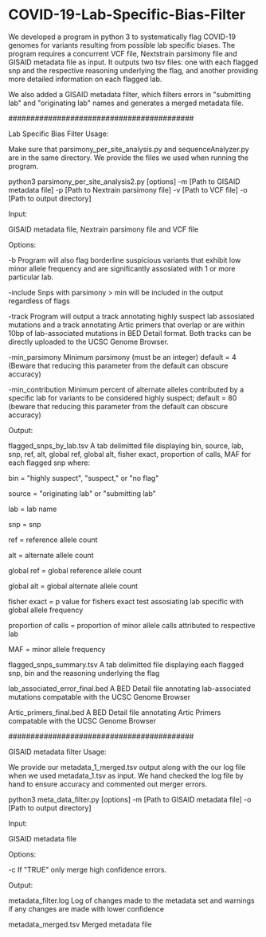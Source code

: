 # COVID-19-Lab-Specific-Bias-Filter
We developed a program in python 3 to systematically flag COVID-19 genomes for variants resulting from possible lab specific biases. The program requires a concurrent VCF file, Nextstrain parsimony file and GISAID metadata file as input. It outputs two tsv files: one with each flagged snp and the respective reasoning underlying the flag, and another providing more detailed information on each flagged lab.

We also added a GISAID metadata filter, which filters errors in "submitting lab" and "originating lab" names and generates a merged metadata file.

##########################################

Lab Specific Bias Filter Usage:

Make sure that parsimony_per_site_analysis.py and sequenceAnalyzer.py are in the same directory. We provide the files we used when running the program.

python3 parsimony_per_site_analysis2.py [options] -m [Path to GISAID metadata file] -p [Path to Nextrain parsimony file] -v [Path to VCF file] -o [Path to output directory]

Input:

GISAID metadata file, Nextrain parsimony file and VCF file

Options:

-b                   Program will also flag borderline suspicious variants that exhibit low minor allele frequency and are                          significantly assosiated with 1 or more particular lab.

-include             Snps with parsimony > min will be included in the output regardless of flags

-track               Program will output a track annotating highly suspect lab assosiated mutations and a track annotating                          Artic primers that overlap or are within 10bp of lab-associated mutations in BED Detail format. Both                          tracks can be directly uploaded to the UCSC Genome Browser.  

-min_parsimony       Minimum parsimony (must be an integer) default = 4 (Beware that reducing this parameter from the default
                     can obscure accuracy)

-min_contribution    Minimum percent of alternate alleles contributed by a
                     specific lab for variants to be considered highly
                     suspect; default = 80 (beware that reducing this
                     parameter from the default can obscure accuracy)

Output:

flagged_snps_by_lab.tsv    A tab delimitted file displaying bin, source, lab, snp, ref, alt, global ref, global alt, fisher                              exact, proportion of calls, MAF for each flagged snp where:

bin = "highly suspect", "suspect," or "no flag" 

source = "originating lab" or "submitting lab"

lab = lab name

snp = snp

ref = reference allele count

alt = alternate allele count

global ref = global reference allele count

global alt = global alternate allele count

fisher exact = p value for fishers exact test assosiating lab specific with global allele frequency

proportion of calls = proportion of minor allele calls attributed to respective lab

MAF = minor allele frequency

flagged_snps_summary.tsv   A tab delimitted file displaying each flagged snp, bin and the reasoning underlying the flag

lab_associated_error_final.bed     A BED Detail file annotating lab-associated mutations compatable with the UCSC Genome                                        Browser

Artic_primers_final.bed     A BED Detail file annotating Artic Primers compatable with the UCSC Genome Browser

##########################################

GISAID metadata filter Usage:

We provide our metadata_1_merged.tsv output along with the our log file when we used metadata_1.tsv as input. We hand checked the log file by hand to ensure accuracy and commented out merger errors.

python3 meta_data_filter.py [options] -m [Path to GISAID metadata file] -o [Path to output directory]

Input:

GISAID metadata file

Options:

-c     If "TRUE" only merge high confidence errors.

Output:

metadata_filter.log     Log of changes made to the metadata set and warnings if any changes are made with lower confidence

metadata_merged.tsv     Merged metadata file


